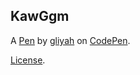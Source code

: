 KawGgm
------


A [Pen](http://codepen.io/gliyah/pen/KawGgm) by [gliyah](http://codepen.io/gliyah) on [CodePen](http://codepen.io/).

[License](http://codepen.io/gliyah/pen/KawGgm/license).
